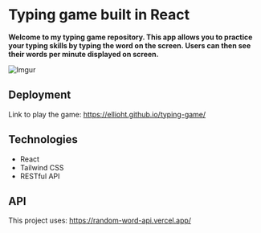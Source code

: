 # Typing game built in React
<strong>Welcome to my typing game repository. This app allows you to practice your typing skills by typing the word on the screen. Users can then see their words per minute displayed on screen.</strong>

![Imgur](https://i.imgur.com/S7Pts7s.png)

## Deployment

Link to play the game: https://ellioht.github.io/typing-game/

## Technologies

- React
- Tailwind CSS
- RESTful API

## API

This project uses: https://random-word-api.vercel.app/
